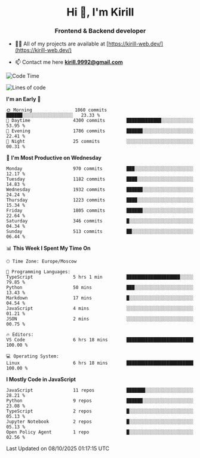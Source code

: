 <h1 align="center">Hi 👋, I'm Kirill</h1>
<h3 align="center">Frontend & Backend developer</h3>

- 👨‍💻 All of my projects are available at [https://kirill-web.dev/](https://kirill-web.dev/)

- 📫 Contact me here **kirill.9992@gmail.com**











<!--START_SECTION:waka-->
![Code Time](http://img.shields.io/badge/Code%20Time-2%2C357%20hrs%2042%20mins-blue)

![Lines of code](https://img.shields.io/badge/From%20Hello%20World%20I%27ve%20Written-5.1%20million%20lines%20of%20code-blue)

**I'm an Early 🐤** 

```text
🌞 Morning                1860 commits        ██████░░░░░░░░░░░░░░░░░░░   23.33 % 
🌆 Daytime                4300 commits        █████████████░░░░░░░░░░░░   53.95 % 
🌃 Evening                1786 commits        ██████░░░░░░░░░░░░░░░░░░░   22.41 % 
🌙 Night                  25 commits          ░░░░░░░░░░░░░░░░░░░░░░░░░   00.31 % 
```
📅 **I'm Most Productive on Wednesday** 

```text
Monday                   970 commits         ███░░░░░░░░░░░░░░░░░░░░░░   12.17 % 
Tuesday                  1182 commits        ████░░░░░░░░░░░░░░░░░░░░░   14.83 % 
Wednesday                1932 commits        ██████░░░░░░░░░░░░░░░░░░░   24.24 % 
Thursday                 1223 commits        ████░░░░░░░░░░░░░░░░░░░░░   15.34 % 
Friday                   1805 commits        ██████░░░░░░░░░░░░░░░░░░░   22.64 % 
Saturday                 346 commits         █░░░░░░░░░░░░░░░░░░░░░░░░   04.34 % 
Sunday                   513 commits         ██░░░░░░░░░░░░░░░░░░░░░░░   06.44 % 
```


📊 **This Week I Spent My Time On** 

```text
🕑︎ Time Zone: Europe/Moscow

💬 Programming Languages: 
TypeScript               5 hrs 1 min         ████████████████████░░░░░   79.85 % 
Python                   50 mins             ███░░░░░░░░░░░░░░░░░░░░░░   13.43 % 
Markdown                 17 mins             █░░░░░░░░░░░░░░░░░░░░░░░░   04.54 % 
JavaScript               4 mins              ░░░░░░░░░░░░░░░░░░░░░░░░░   01.21 % 
JSON                     2 mins              ░░░░░░░░░░░░░░░░░░░░░░░░░   00.75 % 

🔥 Editors: 
VS Code                  6 hrs 18 mins       █████████████████████████   100.00 % 

💻 Operating System: 
Linux                    6 hrs 18 mins       █████████████████████████   100.00 % 
```

**I Mostly Code in JavaScript** 

```text
JavaScript               11 repos            ███████░░░░░░░░░░░░░░░░░░   28.21 % 
Python                   9 repos             ██████░░░░░░░░░░░░░░░░░░░   23.08 % 
TypeScript               2 repos             █░░░░░░░░░░░░░░░░░░░░░░░░   05.13 % 
Jupyter Notebook         2 repos             █░░░░░░░░░░░░░░░░░░░░░░░░   05.13 % 
Open Policy Agent        1 repo              █░░░░░░░░░░░░░░░░░░░░░░░░   02.56 % 
```




 Last Updated on 08/10/2025 01:17:15 UTC
<!--END_SECTION:waka-->
